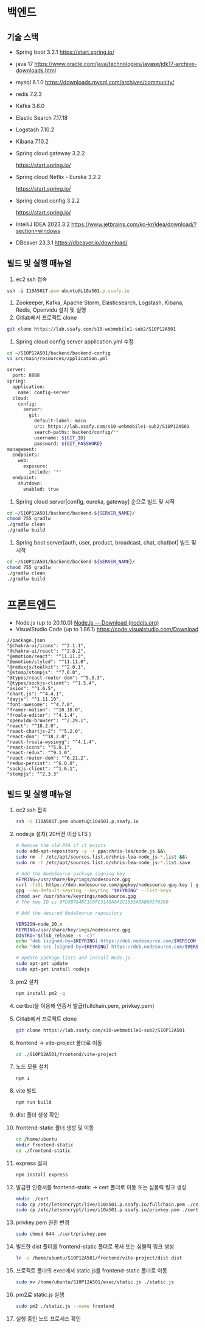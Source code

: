 # 백엔드

## 기술 스택

- Spring boot 3.2.1
https://start.spring.io/
- java 17
https://www.oracle.com/java/technologies/javase/jdk17-archive-downloads.html
- mysql 8.1.0
https://downloads.mysql.com/archives/community/
- redis 7.2.3
- Kafka 3.6.0
- Elastic Search 7.17.18
- Logstash 7.10.2
- Kibana 7.10.2
- Spring cloud gateway 3.2.2
    
    https://start.spring.io/
    
- Spring cloud Neflix - Eureka 3.2.2
    
    https://start.spring.io/
    
- Spring cloud config 3.2.2
    
    https://start.spring.io/
    
- IntelliJ IDEA 2023.3.2
https://www.jetbrains.com/ko-kr/idea/download/?section=windows
- DBeaver 23.3.1
https://dbeaver.io/download/

## 빌드 및 실행 매뉴얼

1. ec2 ssh 접속

```jsx
ssh -i I10A501T.pem ubuntu@i10a501.p.ssafy.io
```

1. Zookeeper, Kafka, Apache Storm, Elasticsearch, Logstash, Kibana, Redis, Openvidu 설치 및 실행
2. Gitlab에서 프로젝트 clone

```bash
git clone https://lab.ssafy.com/s10-webmobile1-sub2/S10P12A501
```

1. Spring cloud config server application.yml 수정

```bash
cd ~/S10P12A501/backend/backend-config
vi src/main/resources/application.yml

server:
  port: 8888
spring:
  application:
    name: config-server
  cloud:
    config:
      server:
        git:
          default-label: main
          uri: https://lab.ssafy.com/s10-webmobile1-sub2/S10P12A501
          search-paths: backend/config/**
          username: ${GIT_ID}
          password: ${GIT_PASSWORD}
management:
  endpoints:
    web:
      exposure:
        include: "*"
  endpoint:
    shutdown:
      enabled: true
```

1. Spring cloud server[config, eureka, gateway] 순으로 빌드 및 시작

```bash
cd ~/S10P12A501/backend/backend-${SERVER_NAME}/
chmod 755 gradlw
./gradlw clean
./gradlw build
```

1. Spring boot server[auth, user, product, broadcast, chat, chatbot] 빌드 및 시작

```bash
cd ~/S10P12A501/backend/backend-${SERVER_NAME}/
chmod 755 gradlw
./gradlw clean
./gradlw build
```

# 프론트엔드

- Node.js (up to 20.10.0)
[Node.js — Download (nodejs.org)](https://nodejs.org/en/download/)
- VisualStudio Code (up to 1.86.1)
https://code.visualstudio.com/Download

```
//package.json
"@chakra-ui/icons": "^2.1.1",
"@chakra-ui/react": "^2.8.2",
"@emotion/react": "^11.11.3",
"@emotion/styled": "^11.11.0",
"@reduxjs/toolkit": "^2.0.1",
"@stomp/stompjs": "^7.0.0",
"@types/react-router-dom": "^5.3.3",
"@types/sockjs-client": "^1.5.4",
"axios": "^1.6.5",
"chart.js": "^4.4.1",
"dayjs": "^1.11.10",
"font-awesome": "^4.7.0",
"framer-motion": "^10.18.0",
"froala-editor": "^4.1.4",
"openvidu-browser": "^2.29.1",
"react": "^18.2.0",
"react-chartjs-2": "^5.2.0",
"react-dom": "^18.2.0",
"react-froala-wysiwyg": "^4.1.4",
"react-icons": "^5.0.1",
"react-redux": "^9.1.0",
"react-router-dom": "^6.21.2",
"redux-persist": "^6.0.0",
"sockjs-client": "^1.6.1",
"stompjs": "^2.3.3"
```

## 빌드 및 실행 매뉴얼

1. ec2 ssh 접속
    
    ```bash
    ssh -i I10A501T.pem ubuntu@i10a501.p.ssafy.io
    ```
    
2. node.js 설치( 20버전 이상 LTS )
    
    ```bash
    # Remove the old PPA if it exists
    sudo add-apt-repository -y -r ppa:chris-lea/node.js &&\
    sudo rm -f /etc/apt/sources.list.d/chris-lea-node_js-*.list &&\
    sudo rm -f /etc/apt/sources.list.d/chris-lea-node_js-*.list.save
    
    # Add the NodeSource package signing key
    KEYRING=/usr/share/keyrings/nodesource.gpg
    curl -fsSL https://deb.nodesource.com/gpgkey/nodesource.gpg.key | gpg --dearmor | sudo tee "$KEYRING" >/dev/null
    gpg --no-default-keyring --keyring "$KEYRING" --list-keys
    chmod a+r /usr/share/keyrings/nodesource.gpg
    # The key ID is 9FD3B784BC1C6FC31A8A0A1C1655A0AB68576280
    
    # Add the desired NodeSource repository
    
    VERSION=node_20.x
    KEYRING=/usr/share/keyrings/nodesource.gpg
    DISTRO="$(lsb_release -s -c)"
    echo "deb [signed-by=$KEYRING] https://deb.nodesource.com/$VERSION $DISTRO main" | sudo tee /etc/apt/sources.list.d/nodesource.list
    echo "deb-src [signed-by=$KEYRING] https://deb.nodesource.com/$VERSION $DISTRO main" | sudo tee -a /etc/apt/sources.list.d/nodesource.list
    
    # Update package lists and install Node.js
    sudo apt-get update
    sudo apt-get install nodejs
    ```
    
3. pm2 설치
    
    ```bash
    npm install pm2 -g
    ```
    
4. certbot을 이용해 인증서 발급(fullchain.pem, privkey.pem)
5. Gitlab에서 프로젝트 clone
    
    ```bash
    git clone https://lab.ssafy.com/s10-webmobile1-sub2/S10P12A501
    ```
    
6. frontend → vite-project 폴더로 이동
    
    ```bash
    cd ./S10P12A501/frontend/vite-project
    ```
    
7. 노드 모듈 설치
    
    ```bash
    npm i
    ```
    
8. vite 빌드
    
    ```bash
    npm run build
    ```
    
9. dist 폴더 생성 확인
10. frontend-static 폴더 생성 및 이동
    
    ```bash
    cd /home/ubuntu
    mkdir frontend-static
    cd ./frontend-static
    ```
    
11. express 설치
    
    ```bash
    npm install express
    ```
    
12. 발급한 인증서를 frontend-static → cert 폴더로 이동 또는 심볼릭 링크 생성
    
    ```bash
    mkdir ./cert
    sudo cp /etc/letsencrypt/live/i10a501.p.ssafy.io/fullchain.pem ./cert
    sudo cp /etc/letsencrypt/live/i10a501.p.ssafy.io/privkey.pem ./cert
    ```
    
13. privkey.pem 권한 변경
    
    ```bash
    sudo chmod 644 ./cert/privkey.pem
    ```
    
14. 빌드한 dist 폴더를 frontend-static 폴더로 복사 또는 심볼릭 링크 생성
    
    ```bash
    ln -s /home/ubuntu/S10P12A501/frontend/vite-project/dist dist
    ```
    
15. 프로젝트 폴더의 exec에서 static.js를 frontend-static 폴더로 이동
    
    ```bash
    sudo mv /home/ubuntu/S10P12A501/exec/static.js ./static.js
    ```
    
16. pm2로 static.js 실행
    
    ```bash
    sudo pm2 ./static.js --name frontend
    ```
    
17. 실행 중인 노드 프로세스 확인
